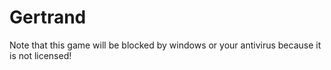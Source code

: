# Gertrand
Note that this game will be blocked by windows or your antivirus because it is not licensed!


